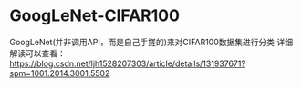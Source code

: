 # GoogLeNet-CIFAR100
GoogLeNet(并非调用API，而是自己手搓的)来对CIFAR100数据集进行分类
详细解读可以查看：https://blog.csdn.net/ljh1528207303/article/details/131937671?spm=1001.2014.3001.5502
